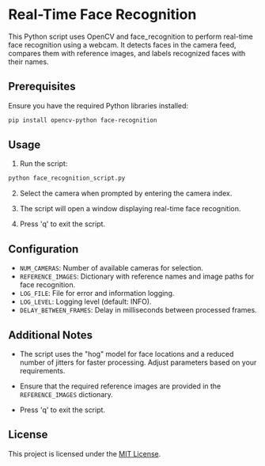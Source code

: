 
# Real-Time Face Recognition

This Python script uses OpenCV and face_recognition to perform real-time face recognition using a webcam. It detects faces in the camera feed, compares them with reference images, and labels recognized faces with their names.

## Prerequisites

Ensure you have the required Python libraries installed:

```bash
pip install opencv-python face-recognition
```

## Usage

1. Run the script:

```bash
python face_recognition_script.py
```

2. Select the camera when prompted by entering the camera index.

3. The script will open a window displaying real-time face recognition.

4. Press 'q' to exit the script.

## Configuration

- `NUM_CAMERAS`: Number of available cameras for selection.
- `REFERENCE_IMAGES`: Dictionary with reference names and image paths for face recognition.
- `LOG_FILE`: File for error and information logging.
- `LOG_LEVEL`: Logging level (default: INFO).
- `DELAY_BETWEEN_FRAMES`: Delay in milliseconds between processed frames.

## Additional Notes

- The script uses the "hog" model for face locations and a reduced number of jitters for faster processing. Adjust parameters based on your requirements.

- Ensure that the required reference images are provided in the `REFERENCE_IMAGES` dictionary.

- Press 'q' to exit the script.

## License

This project is licensed under the [MIT License](LICENSE).